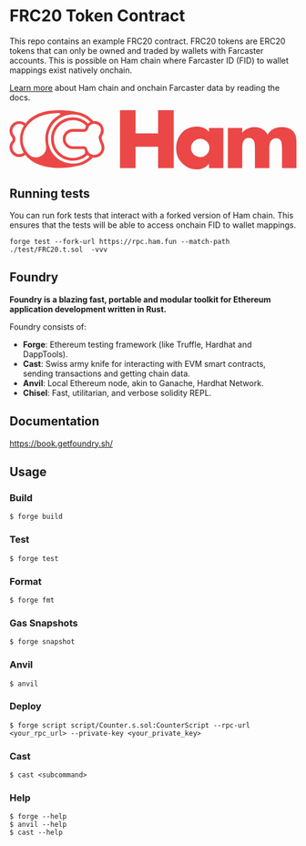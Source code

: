 # FRC20 Token Contract

This repo contains an example FRC20 contract. FRC20 tokens are ERC20 tokens that can only be owned and traded by wallets with Farcaster accounts. This is possible on Ham chain where Farcaster ID (FID) to wallet mappings exist natively onchain.

[Learn more](https://docs.ham.fun/docs/farcaster-data) about Ham chain and onchain Farcaster data by reading the docs.

![Ham Logo](data:image/svg+xml,%3c?xml%20version='1.0'%20encoding='UTF-8'?%3e%3csvg%20id='Layer_2'%20xmlns='http://www.w3.org/2000/svg'%20viewBox='0%200%201219.0781%20252.2059'%3e%3cg%20id='Components'%3e%3cg%20id='_9958507d-eddd-41a2-bc1a-11b908bf9f4b_1'%3e%3cpath%20d='M535.567,99.0305h95.624V0h66.5533v246.4687h-66.5533v-90.828h-95.624v90.828h-66.1721V0h66.1721v99.0305Z'%20style='fill:%23eb4747;%20stroke-width:0px;'/%3e%3cpath%20d='M847.2963,75.4932h61.1999v170.9756h-61.1999v-18.7426c-14.1516,19.5075-36.3365,24.4797-53.1667,24.4797-18.3601,0-40.9274-5.3547-61.5812-27.1571-16.4477-17.5951-24.4797-37.1014-24.4797-62.7286,0-32.1305,12.6217-54.6978,26.3921-68.467,14.5341-14.5353,37.1014-24.0972,61.5812-24.0972,27.5395,0,43.9872,14.1516,51.2543,22.1849v-16.4477ZM783.0378,132.8671c-8.4157,8.0332-12.2405,19.125-12.2405,27.922,0,9.9456,4.2072,20.655,11.858,27.9232,6.5021,6.1196,17.2114,11.4743,27.5395,11.4743,9.9444,0,19.89-4.2072,27.5395-11.8568,5.3547-5.3559,11.4743-13.7704,11.4743-27.5408,0-8.032-2.2949-18.7413-11.8568-27.922-5.7371-5.3547-14.5353-11.0918-27.5395-11.0918-7.6508,0-17.9776,2.6773-26.7746,11.0918Z'%20style='fill:%23eb4747;%20stroke-width:0px;'/%3e%3cpath%20d='M927.6163,75.4932h61.1987v20.655c14.5353-17.5951,34.4253-23.7148,51.2543-23.7148,12.2405,0,23.7148,2.6773,32.8954,7.6495,12.6217,6.5021,19.5075,16.0652,23.7148,24.4797,6.8846-12.2392,15.6815-19.5075,23.3323-23.7148,12.2392-6.8846,24.0972-8.4145,35.5715-8.4145,12.623,0,33.2779,1.9124,47.4295,15.6828,15.3003,14.9166,16.0652,35.1891,16.0652,47.0458v111.3068h-61.1999v-84.531c0-17.9776-1.9124-30.2181-8.797-36.7202-3.4423-3.0598-8.032-5.7371-16.0652-5.7371-6.8846,0-12.6217,1.9124-17.9764,6.8846-10.3281,9.9456-11.093,24.0972-11.093,32.5117v87.592h-61.1987v-84.531c0-16.4477-1.1474-29.4531-8.0332-36.7202-5.3547-5.7371-12.2392-6.8846-18.3601-6.8846-6.5021,0-11.8568,1.1474-16.829,6.1196-10.7106,10.3269-10.7106,26.7746-10.7106,37.4851v84.531h-61.1987V75.4932Z'%20style='fill:%23eb4747;%20stroke-width:0px;'/%3e%3cpath%20d='M399.3658,142.0809c-4.9579-11.9229-11.7558-22.1653-5.9399-33.1599,19.2615-27.913-3.194-66.3935-37.4001-62.48-18.27-20.9502-43.8899-35.3201-72.8101-39.05-6.3615-2.1292-78.4677-15.563-137.5698.0901-30.1266,7.9647-58.4888,23.89-77.8801,48.5999C41.0497,33.6064.0057,52.749.0057,87.6609.0057,113.3246,21.4744,117.6418,9.9358,131.3108c-22.2739,24.7124-5.0527,68.1001,31.3198,68.1001,9.6301,0,18.5-3.3101,25.53-8.8601,45.7937,58.217,141.4051,64.4232,216.3301,47.8901,27.77-3.5601,52.51-16.9399,70.6101-36.53,33.7676,5.4781,59.5753-29.0444,45.6399-59.8301ZM41.2557,187.4109c-27.0618,0-37.4119-33.0481-22.46-48,9.0869-10.385,7.6129-23.9882.22-32.77-23.5595-27.573,15.0686-64.8741,41.8201-40.7-23.0902,36.9183-20.2009,83.2351-.9299,114.73-5.0701,4.21-11.5601,6.74-18.6501,6.74ZM213.0514,20.1732c-49.37,25.8497-68.7396,79.9557-58.4285,128.112,9.3665,43.7451-45.6346,71.4942-74.9577,37.7078C22.7173,120.377,65.7783,11.8222,211.0505,11.9757c4.544.0048,6.0264,6.0898,2.0008,8.1975ZM163.7259,122.9009c0-93.3468,114.1356-140.017,179.3999-72.74-3.5701,1.72-6.8701,3.95-9.79,6.6399C275.2911-.0138,176.1956,40.7709,176.1956,122.9009c0,79.1896,93.5962,121.2875,152.7731,70.1162,1.3436-1.1618,3.3146-1.1545,4.6999-.0427,1.046.8395,2.1311,1.6292,3.2517,2.367,2.0145,1.3263,2.2827,4.1915.4833,5.7977-66.5914,59.4411-173.6777,11.8586-173.6777-78.2382ZM268.6558,80.231c-23.3221,0-42.3362,18.7785-42.7336,42.0076-.4091,23.9116,19.5755,43.4821,43.4906,43.4821h45.983c3.1684,0,2.8427,3.265,5.0563,9.1482,1.7267,4.589.1071,9.7543-3.811,12.7019-51.7742,38.95-128.4455,2.2119-128.4455-64.6699,0-69.9531,83.1422-105.9989,134.1134-60.0157,2.0066,1.8103,2.5794,4.6842,1.4822,7.154-.7869,1.7715-1.4498,3.6172-1.9755,5.5316-1.7866,6.4411-3.9049,4.6602-53.1599,4.6602ZM391.1358,161.231c-.9344,19.6481-21.3009,35.0626-41.6101,27.2-25.451-9.7512-13.5996-34.7102-34.1299-34.7102h-46.74c-16.95,0-30.74-13.7898-30.74-30.7397s13.79-30.75,30.74-30.75h47.0798c8.2002,0,15.46-5.54,17.6501-13.48,10.5243-38.1572,73.3323-18.8383,49.6599,24.1499-13.1505,19.7257,8.9938,39.6139,8.0901,58.3301Z'%20style='fill:%23eb4747;%20stroke-width:0px;'/%3e%3c/g%3e%3c/g%3e%3c/svg%3e)

## Running tests

You can run fork tests that interact with a forked version of Ham chain. This ensures that the tests will be able to access onchain FID to wallet mappings.

```
forge test --fork-url https://rpc.ham.fun --match-path ./test/FRC20.t.sol  -vvv
```

## Foundry

**Foundry is a blazing fast, portable and modular toolkit for Ethereum application development written in Rust.**

Foundry consists of:

- **Forge**: Ethereum testing framework (like Truffle, Hardhat and DappTools).
- **Cast**: Swiss army knife for interacting with EVM smart contracts, sending transactions and getting chain data.
- **Anvil**: Local Ethereum node, akin to Ganache, Hardhat Network.
- **Chisel**: Fast, utilitarian, and verbose solidity REPL.

## Documentation

https://book.getfoundry.sh/

## Usage

### Build

```shell
$ forge build
```

### Test

```shell
$ forge test
```

### Format

```shell
$ forge fmt
```

### Gas Snapshots

```shell
$ forge snapshot
```

### Anvil

```shell
$ anvil
```

### Deploy

```shell
$ forge script script/Counter.s.sol:CounterScript --rpc-url <your_rpc_url> --private-key <your_private_key>
```

### Cast

```shell
$ cast <subcommand>
```

### Help

```shell
$ forge --help
$ anvil --help
$ cast --help
```
